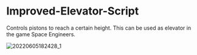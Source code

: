 # Improved-Elevator-Script
Controls pistons to reach a certain height. This can be used as elevator in the game Space Engineers.

![20220605182428_1](https://user-images.githubusercontent.com/94912164/172196985-f6aedaff-49a5-4010-9426-5ae23181972e.jpg)
